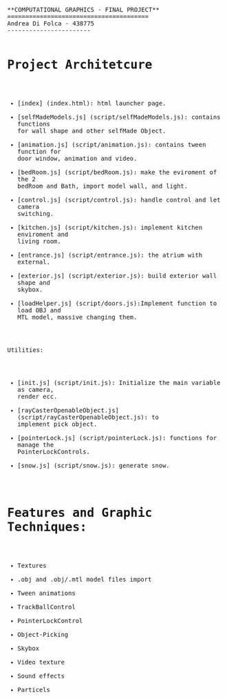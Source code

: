 <html><head><meta http-equiv="Content-Type" content="text/html; charset=UTF-8"></head><body><pre style="word-wrap: break-word; white-space: pre-wrap;">**COMPUTATIONAL GRAPHICS - FINAL PROJECT**
=======================================
Andrea Di Folca - 438775
-----------------------

Project Architetcure
================
* [index] (index.html): html launcher page.
* [selfMadeModels.js] (script/selfMadeModels.js): contains functions for wall shape and other selfMade Object.
* [animation.js] (script/animation.js): contains tween function for door window, animation and video.
* [bedRoom.js] (script/bedRoom.js): make the eviroment of the 2 bedRoom and Bath, import model wall, and light.
* [control.js] (script/control.js): handle control and let camera switching.
* [kitchen.js] (script/kitchen.js): implement kitchen enviroment and living room.
* [entrance.js] (script/entrance.js): the atrium with external.
* [exterior.js] (script/exterior.js): build exterior wall shape and skybox.
* [loadHelper.js] (script/doors.js):Implement function to load OBJ and MTL model, massive changing them.

Utilities:

* [init.js] (script/init.js): Initialize the main variable as camera, render ecc.
* [rayCasterOpenableObject.js] (script/rayCasterOpenableObject.js): to implement pick object.
* [pointerLock.js] (script/pointerLock.js): functions for manage the PointerLockControls.
* [snow.js] (script/snow.js): generate snow.


Features and Graphic Techniques:
==================
* Textures
* .obj and .obj/.mtl model files import
* Tween animations
* TrackBallControl
* PointerLockControl
* Object-Picking
* Skybox
* Video texture
* Sound effects
* Particels

